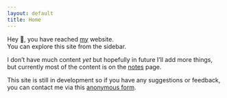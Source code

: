 ```yaml
---
layout: default
title: Home
---
```


Hey :wave:, you have reached [my](/about) website.<br/>
You can explore this site from the sidebar.

I don’t have much content _yet_ but hopefully in future I’ll add more
things, but currently most of the content is on the [notes](/notes) page.

This site is still in development so if you have any suggestions or feedback,
you can contact me via this
<a href="{{ site.anon-form }}" target="_blank">anonymous form</a>.
